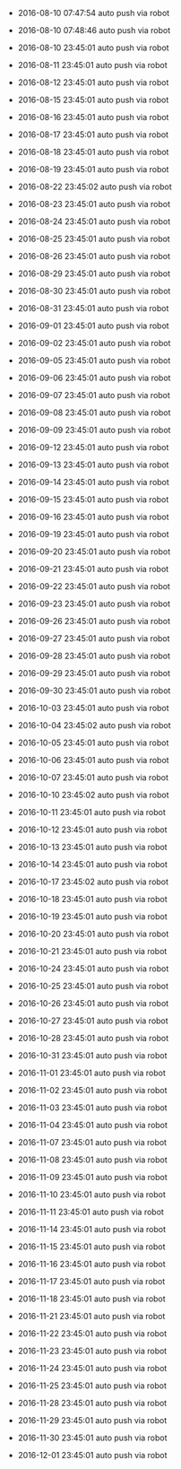 -  2016-08-10 07:47:54 auto push via robot

-  2016-08-10 07:48:46 auto push via robot

-  2016-08-10 23:45:01 auto push via robot

-  2016-08-11 23:45:01 auto push via robot

-  2016-08-12 23:45:01 auto push via robot

-  2016-08-15 23:45:01 auto push via robot

-  2016-08-16 23:45:01 auto push via robot

-  2016-08-17 23:45:01 auto push via robot

-  2016-08-18 23:45:01 auto push via robot

-  2016-08-19 23:45:01 auto push via robot

-  2016-08-22 23:45:02 auto push via robot

-  2016-08-23 23:45:01 auto push via robot

-  2016-08-24 23:45:01 auto push via robot

-  2016-08-25 23:45:01 auto push via robot

-  2016-08-26 23:45:01 auto push via robot

-  2016-08-29 23:45:01 auto push via robot

-  2016-08-30 23:45:01 auto push via robot

-  2016-08-31 23:45:01 auto push via robot

-  2016-09-01 23:45:01 auto push via robot

-  2016-09-02 23:45:01 auto push via robot

-  2016-09-05 23:45:01 auto push via robot

-  2016-09-06 23:45:01 auto push via robot

-  2016-09-07 23:45:01 auto push via robot

-  2016-09-08 23:45:01 auto push via robot

-  2016-09-09 23:45:01 auto push via robot

-  2016-09-12 23:45:01 auto push via robot

-  2016-09-13 23:45:01 auto push via robot

-  2016-09-14 23:45:01 auto push via robot

-  2016-09-15 23:45:01 auto push via robot

-  2016-09-16 23:45:01 auto push via robot

-  2016-09-19 23:45:01 auto push via robot

-  2016-09-20 23:45:01 auto push via robot

-  2016-09-21 23:45:01 auto push via robot

-  2016-09-22 23:45:01 auto push via robot

-  2016-09-23 23:45:01 auto push via robot

-  2016-09-26 23:45:01 auto push via robot

-  2016-09-27 23:45:01 auto push via robot

-  2016-09-28 23:45:01 auto push via robot

-  2016-09-29 23:45:01 auto push via robot

-  2016-09-30 23:45:01 auto push via robot

-  2016-10-03 23:45:01 auto push via robot

-  2016-10-04 23:45:02 auto push via robot

-  2016-10-05 23:45:01 auto push via robot

-  2016-10-06 23:45:01 auto push via robot

-  2016-10-07 23:45:01 auto push via robot

-  2016-10-10 23:45:02 auto push via robot

-  2016-10-11 23:45:01 auto push via robot

-  2016-10-12 23:45:01 auto push via robot

-  2016-10-13 23:45:01 auto push via robot

-  2016-10-14 23:45:01 auto push via robot

-  2016-10-17 23:45:02 auto push via robot

-  2016-10-18 23:45:01 auto push via robot

-  2016-10-19 23:45:01 auto push via robot

-  2016-10-20 23:45:01 auto push via robot

-  2016-10-21 23:45:01 auto push via robot

-  2016-10-24 23:45:01 auto push via robot

-  2016-10-25 23:45:01 auto push via robot

-  2016-10-26 23:45:01 auto push via robot

-  2016-10-27 23:45:01 auto push via robot

-  2016-10-28 23:45:01 auto push via robot

-  2016-10-31 23:45:01 auto push via robot

-  2016-11-01 23:45:01 auto push via robot

-  2016-11-02 23:45:01 auto push via robot

-  2016-11-03 23:45:01 auto push via robot

-  2016-11-04 23:45:01 auto push via robot

-  2016-11-07 23:45:01 auto push via robot

-  2016-11-08 23:45:01 auto push via robot

-  2016-11-09 23:45:01 auto push via robot

-  2016-11-10 23:45:01 auto push via robot

-  2016-11-11 23:45:01 auto push via robot

-  2016-11-14 23:45:01 auto push via robot

-  2016-11-15 23:45:01 auto push via robot

-  2016-11-16 23:45:01 auto push via robot

-  2016-11-17 23:45:01 auto push via robot

-  2016-11-18 23:45:01 auto push via robot

-  2016-11-21 23:45:01 auto push via robot

-  2016-11-22 23:45:01 auto push via robot

-  2016-11-23 23:45:01 auto push via robot

-  2016-11-24 23:45:01 auto push via robot

-  2016-11-25 23:45:01 auto push via robot

-  2016-11-28 23:45:01 auto push via robot

-  2016-11-29 23:45:01 auto push via robot

-  2016-11-30 23:45:01 auto push via robot

-  2016-12-01 23:45:01 auto push via robot

